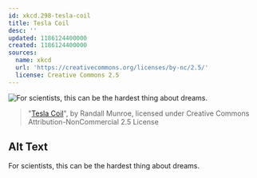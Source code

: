 ```yaml
---
id: xkcd.298-tesla-coil
title: Tesla Coil
desc: ''
updated: 1186124400000
created: 1186124400000
sources:
  name: xkcd
  url: 'https://creativecommons.org/licenses/by-nc/2.5/'
  license: Creative Commons 2.5
---
```

![For scientists, this can be the hardest thing about dreams.](https://imgs.xkcd.com/comics/tesla_coil.png)
> "[Tesla Coil](https://xkcd.com/298/)", by Randall Munroe, licensed under Creative Commons Attribution-NonCommercial 2.5 License

## Alt Text
For scientists, this can be the hardest thing about dreams.
